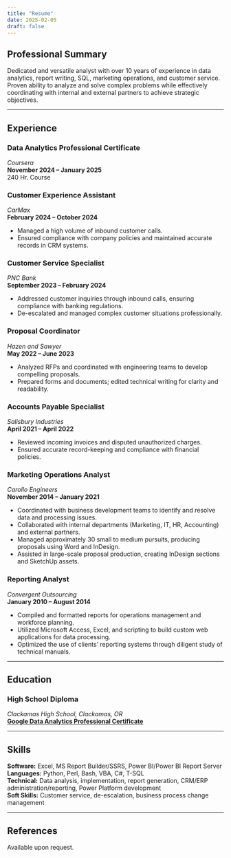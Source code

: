 ```yaml
---
title: "Resume"
date: 2025-02-05
draft: false
---
```


## Professional Summary  
Dedicated and versatile analyst with over 10 years of experience in data analytics, report writing, SQL, marketing operations, and customer service. Proven ability to analyze and solve complex problems while effectively coordinating with internal and external partners to achieve strategic objectives.

---

## Experience  
### **Data Analytics Professional Certificate**  
*Coursera*  
**November 2024 – January 2025**  
240 Hr. Course  

### **Customer Experience Assistant**  
*CarMax*  
**February 2024 – October 2024**  
- Managed a high volume of inbound customer calls.
- Ensured compliance with company policies and maintained accurate records in CRM systems.  

### **Customer Service Specialist**  
*PNC Bank*  
**September 2023 – February 2024**  
- Addressed customer inquiries through inbound calls, ensuring compliance with banking regulations.
- De-escalated and managed complex customer situations professionally.  

### **Proposal Coordinator**  
*Hazen and Sawyer*  
**May 2022 – June 2023**  
- Analyzed RFPs and coordinated with engineering teams to develop compelling proposals.
- Prepared forms and documents; edited technical writing for clarity and readability.  

### **Accounts Payable Specialist**  
*Salisbury Industries*  
**April 2021 – April 2022**  
- Reviewed incoming invoices and disputed unauthorized charges.
- Ensured accurate record-keeping and compliance with financial policies.  

### **Marketing Operations Analyst**  
*Carollo Engineers*  
**November 2014 – January 2021**  
- Coordinated with business development teams to identify and resolve data and processing issues.
- Collaborated with internal departments (Marketing, IT, HR, Accounting) and external partners.
- Managed approximately 30 small to medium pursuits, producing proposals using Word and InDesign.
- Assisted in large-scale proposal production, creating InDesign sections and SketchUp assets.  

### **Reporting Analyst**  
*Convergent Outsourcing*  
**January 2010 – August 2014**  
- Compiled and formatted reports for operations management and workforce planning.
- Utilized Microsoft Access, Excel, and scripting to build custom web applications for data processing.
- Optimized the use of clients’ reporting systems through diligent study of technical manuals.  

---

## Education  
### **High School Diploma**  
*Clackamas High School, Clackamas, OR*  
**[Google Data Analytics Professional Certificate](/certifications/google-data-analytics-professional-certificate)**  

---

## Skills  
**Software:** Excel, MS Report Builder/SSRS, Power BI/Power BI Report Server  
**Languages:** Python, Perl, Bash, VBA, C#, T-SQL  
**Technical:** Data analysis, implementation, report generation, CRM/ERP administration/reporting, Power Platform development  
**Soft Skills:** Customer service, de-escalation, business process change management  

---

## References  
Available upon request.  
